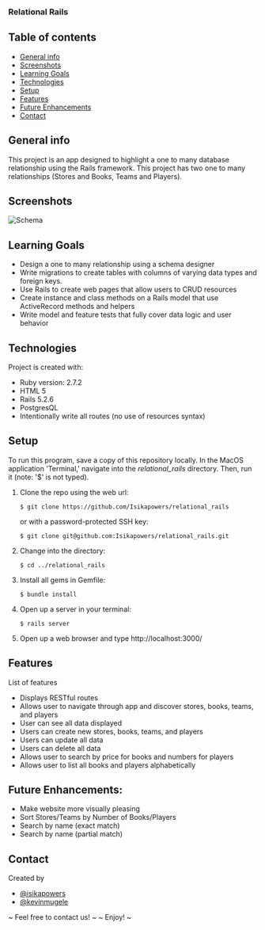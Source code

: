 ###  Relational Rails
## Table of contents
* [General info](#general-info)
* [Screenshots](#screenshots)
* [Learning Goals](#learning-goals)
* [Technologies](#technologies)
* [Setup](#setup)
* [Features](#features)
* [Future Enhancements](#future-enhancements)
* [Contact](#contact)

## General info
This project is an app designed to highlight a one to many database relationship using the Rails framework. This project has two one to many relationships (Stores and Books, Teams and Players).

## Screenshots
![Schema](https://user-images.githubusercontent.com/82777170/131573615-f7c503fe-4787-4ee1-9213-0328d93616e0.png)

## Learning Goals
* Design a one to many relationship using a schema designer
* Write migrations to create tables with columns of varying data types and foreign keys.
* Use Rails to create web pages that allow users to CRUD resources
* Create instance and class methods on a Rails model that use ActiveRecord methods and helpers
* Write model and feature tests that fully cover data logic and user behavior

## Technologies
Project is created with:
* Ruby version: 2.7.2
* HTML 5
* Rails 5.2.6
* PostgresQL 
* Intentionally write all routes (no use of resources syntax)

## Setup
To run this program, save a copy of this repository locally. In the MacOS
application 'Terminal,' navigate into the _relational_rails_ directory.
Then, run it (note: '$' is not typed).
1. Clone the repo using the web url:
   ```
   $ git clone https://github.com/Isikapowers/relational_rails
   ```
   or with a password-protected SSH key:
   ```
   $ git clone git@github.com:Isikapowers/relational_rails.git
   ```
2. Change into the directory:
   ```
   $ cd ../relational_rails
   ```
3. Install all gems in Gemfile:
   ```
   $ bundle install
   ```
4. Open up a server in your terminal: 
   ```
   $ rails server
   ```
5. Open up a web browser and type http://localhost:3000/

## Features
List of features
* Displays RESTful routes
* Allows user to navigate through app and discover stores, books, teams, and players
* User can see all data displayed
* Users can create new stores, books, teams, and players
* Users can update all data
* Users can delete all data
* Allows user to search by price for books and numbers for players
* Allows user to list all books and players alphabetically

## Future Enhancements:
* Make website more visually pleasing
* Sort Stores/Teams by Number of Books/Players
* Search by name (exact match)
* Search by name (partial match)

## Contact
Created by
* [@isikapowers](https://github.com/Isikapowers)
* [@kevinmugele](https://github.com/KevinMugele)

~ Feel free to contact us! ~
~ Enjoy! ~

